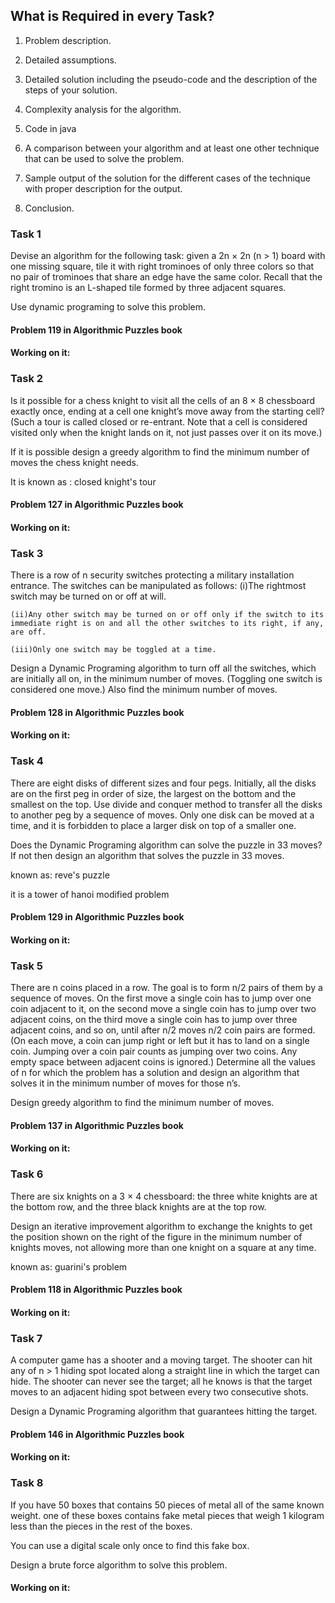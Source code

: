 ## What is Required in every Task?
1. Problem description.
   
2. Detailed assumptions.

3. Detailed solution including the pseudo-code and the description of the steps of your solution.
   
4. Complexity analysis for the algorithm.

5. Code in java
 
6. A comparison between your algorithm and at least one other technique that can be used to solve the problem.
 
7. Sample output of the solution for the different cases of the technique with proper description for the output.
 
8. Conclusion.



### Task 1
Devise an algorithm for the following task: given a 2n × 2n (n > 1) board with one missing square, tile it with right trominoes of only three colors so that no pair of trominoes that share an edge have the same color. Recall that the right tromino is an L-shaped tile formed by three adjacent squares.

Use dynamic programing to solve this problem.

#### Problem 119 in Algorithmic Puzzles book

#### Working on it: 


### Task 2
Is it possible for a chess knight to visit all the cells of an 8 × 8 chessboard exactly once, ending at a cell one knight’s move away from the starting cell? (Such a tour is called closed or re-entrant. Note that a cell is considered visited only when the knight lands on it, not just passes over it on its move.)

If it is possible design a greedy algorithm to find the minimum number of moves the chess knight needs.

It is known as : closed knight's tour

#### Problem 127 in Algorithmic Puzzles book

#### Working on it: 


### Task 3
There is a row of n security switches protecting a military installation entrance. The switches can be manipulated as follows:
    (i)The rightmost switch may be turned on or off at will.
    
    (ii)Any other switch may be turned on or off only if the switch to its immediate right is on and all the other switches to its right, if any, are off.
    
    (iii)Only one switch may be toggled at a time.
    
Design a Dynamic Programing algorithm to turn off all the switches, which are initially all on, in the minimum number of moves. (Toggling one switch is considered one move.) Also find the minimum number of moves.

#### Problem 128 in Algorithmic Puzzles book

#### Working on it: 


### Task 4
There are eight disks of different sizes and four pegs. Initially, all the disks are on the first peg in order of size, the largest on the bottom and the smallest on the top.
Use divide and conquer method to transfer all the disks to another peg by a sequence of moves. Only one disk can be moved at a time, and it is forbidden to place a larger disk on top of a smaller one.

Does the Dynamic Programing algorithm can solve the puzzle in 33 moves? If not then design an algorithm that solves the puzzle in 33 moves.

known as: reve's puzzle

it is a tower of hanoi modified problem

#### Problem 129 in Algorithmic Puzzles book

#### Working on it: 


### Task 5
There are n coins placed in a row. The goal is to form n/2 pairs of them by a sequence of moves. On the first move a single coin has to jump over one coin adjacent to it, on the second move a single coin has to jump over two adjacent coins, on the third move a single coin has to jump over three adjacent coins, and so on, until after n/2 moves n/2 coin pairs are formed. (On each move, a coin can jump right or left but it has to land on a single coin. Jumping over a coin pair counts as jumping over two coins. Any empty space between adjacent coins is ignored.) Determine all the values of n for which the problem has a solution and design an algorithm that solves it in the minimum number of moves for those n’s.

Design greedy algorithm to find the minimum number of moves.

#### Problem 137 in Algorithmic Puzzles book

#### Working on it: 


### Task 6
There are six knights on a 3 × 4 chessboard: the three white knights are at the bottom row, and the three black knights are at the top row.

Design an iterative improvement algorithm to exchange the knights to get the position shown on the right of the figure in the minimum number of knights moves, not allowing more than one knight on a square at any time.

known as: guarini's problem

#### Problem 118 in Algorithmic Puzzles book

#### Working on it: 


### Task 7
A computer game has a shooter and a moving target. The shooter can hit any of n > 1 hiding spot located along a straight line in which the target can hide. The shooter can never see the target; all he knows is that the target moves to an adjacent hiding spot between every two consecutive shots. 

Design a Dynamic Programing algorithm that guarantees hitting the target.

#### Problem 146 in Algorithmic Puzzles book

#### Working on it: 


### Task 8
If you have 50 boxes that contains 50 pieces of metal all of the same known weight. one of these boxes contains fake metal pieces that weigh 1 kilogram less than the pieces in the rest of the boxes. 

You can use a digital scale only once to find this fake box.

Design a brute force algorithm to solve this problem.

#### Working on it: 


